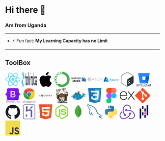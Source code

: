 # Hi there 👋 
### Am from Uganda

---

- ⚡ Fun fact: <b> My Learning Capacity has no Limit <b>

---

## ToolBox
<img src="https://github.com/devicons/devicon/blob/master/icons/react/react-original.svg" alt="reactjs logo" width="50px" height="50px" /> <img src="https://github.com/devicons/devicon/blob/master/icons/tailwindcss/tailwindcss-original-wordmark.svg" alt="tailwindcss logo" width="50px" height="50px" /> <img src="https://github.com/devicons/devicon/blob/master/icons/apple/apple-original.svg" alt="apple logo" width="50px" height="50px" /> <img src="https://github.com/devicons/devicon/blob/master/icons/anaconda/anaconda-original.svg" alt="anacoda logo" width="50px" height="50px" /> <img src="https://github.com/devicons/devicon/blob/master/icons/androidstudio/androidstudio-original-wordmark.svg" alt="android studio logo" width="50" height="50" /> <img src="https://github.com/devicons/devicon/blob/master/icons/atom/atom-original-wordmark.svg" alt="atom logo" width="50" height="50" /> <img src="https://github.com/devicons/devicon/blob/master/icons/azure/azure-original-wordmark.svg" alt="azure logo" width="50" height="50" /> <img src="https://github.com/devicons/devicon/blob/master/icons/bash/bash-original.svg" alt="bash logo" width="50" height="50" /> <img src="https://github.com/devicons/devicon/blob/master/icons/bitbucket/bitbucket-original-wordmark.svg" alt="bitbucket logo" width="50" height="50" /> <img src="https://github.com/devicons/devicon/blob/master/icons/bootstrap/bootstrap-original-wordmark.svg" alt="bootstrap logo" width="50" height="50" /> <img src="https://github.com/devicons/devicon/blob/master/icons/chrome/chrome-original-wordmark.svg" alt="chrome logo" width="50" height="50" /> <img src="https://github.com/devicons/devicon/blob/master/icons/codepen/codepen-original-wordmark.svg" alt="codepen logo" width="50" height="50" /> <img src="https://github.com/devicons/devicon/blob/master/icons/composer/composer-original.svg" alt="composer logo" width="50" height="50" /> <img src="https://github.com/devicons/devicon/blob/master/icons/docker/docker-original.svg" alt="docker" width="50" height="50" /> <img src="https://github.com/devicons/devicon/blob/master/icons/css3/css3-original.svg" alt="css3 logo" width="50" height="50" /> <img src="https://github.com/devicons/devicon/blob/master/icons/figma/figma-original.svg" alt="figma" width="50" height="50" /> <img src="https://github.com/devicons/devicon/blob/master/icons/express/express-original.svg" alt="express logo" width="50" height="50" /><img src="https://github.com/devicons/devicon/blob/master/icons/git/git-original.svg" alt="git logo" width="50" height="50" /> <img src="https://github.com/devicons/devicon/blob/master/icons/github/github-original.svg" alt="github logo" width="50" height="50" /> <img src="https://github.com/devicons/devicon/blob/master/icons/heroku/heroku-original.svg" alt="heroku logo" width="50" height="50" /> <img src="https://github.com/devicons/devicon/blob/master/icons/html5/html5-original.svg" alt="html5 logo" width="50" height="50" />  <img src="https://github.com/devicons/devicon/blob/master/icons/nodejs/nodejs-original.svg" alt="nodejs logo" width="50" height="50" />  <img src="https://github.com/devicons/devicon/blob/master/icons/mongodb/mongodb-original.svg" alt="mongodb" width="50" height="50" />  <img src="https://github.com/devicons/devicon/blob/master/icons/mysql/mysql-original.svg" alt="mysql" width="50" height="50" />  <img src="https://github.com/devicons/devicon/blob/master/icons/python/python-original.svg" alt="python" width="50" height="50" /> <img src="https://github.com/devicons/devicon/blob/master/icons/redux/redux-original.svg" alt="redux" width="50" height="50" /> <img src="https://github.com/devicons/devicon/blob/master/icons/pandas/pandas-original.svg" alt="pandas" width="50" height="50" /> <img src="https://github.com/devicons/devicon/blob/master/icons/javascript/javascript-original.svg" alt="javascript" width="50" height="50" />


<!--
**diphan-source/diphan-source** is a ✨ _special_ ✨ repository because its `README.md` (this file) appears on your GitHub profile.

Here are some ideas to get you started:

- 🌱 I’m currently learning ...

- 🤔 I’m looking for help with ...
- 💬 Ask me about ...
- 📫 How to reach me: ...
- 😄 Pronouns: ...
- ⚡ Fun fact: ...
-->
